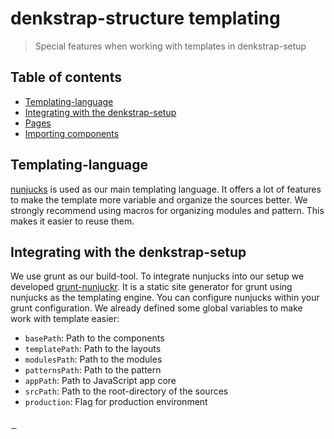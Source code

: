 # denkstrap-structure templating

> Special features when working with templates in denkstrap-setup

## Table of contents

- [Templating-language](#templating-language)
- [Integrating with the denkstrap-setup](#integrating-with-the-denkstrap-setup)
- [Pages](#pages)
- [Importing components](#importing-components)

## Templating-language

[nunjucks](https://mozilla.github.io/nunjucks/) is used as our main templating language. It offers a lot of features to make
the template more variable and organize the sources better. We strongly recommend using macros for organizing modules and
pattern. This makes it easier to reuse them.

## Integrating with the denkstrap-setup

We use grunt as our build-tool. To integrate nunjucks into our setup we developed [grunt-nunjuckr](https://github.com/denkwerk/grunt-nunjuckr).
It is a static site generator for grunt using nunjucks as the templating engine. You can configure nunjucks within
your grunt configuration. We already defined some global variables to make work with template easier:

- `basePath`: Path to the components
- `templatePath`: Path to the layouts
- `modulesPath`: Path to the modules
- `patternsPath`: Path to the pattern
- `appPath`: Path to JavaScript app core
- `srcPath`: Path to the root-directory of the sources
- `production`: Flag for production environment

## Pages

The page structure can be found under `src/components/pages/`. Files with the `.njs` ending will be renderd and then placed
as HTML-files und the `dist`-folder. For example if you want to make a page with the URL `example/carousel.html`, you must
create a directory called `example` in the folder `src/components/pages/`. Within the `example/` directoy you make a new file
called `carousel.njs`. This is rendered and the output is written to `dist/example/carousel.html`.

## Importing components

As mentioned earlier, we strongly recommend to use macros for organizing components. This makes them reusable. For this
purpose we developed a special importer for nunjucks. This importer makes it possible to import all modules or all pattern
with just one `import` statement.

Modules can be imported with `{% import 'modules' as modules %}` into the variable `modules`. Afterwards they can be used
with `{{ modules.ordnername.macroname() }}`. Pattern can be imported and used in a similar way (`{% import 'patterns' as patterns %}`).
